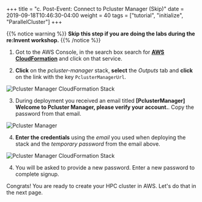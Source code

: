 +++
title = "c. Post-Event: Connect to Pcluster Manager (Skip)"
date = 2019-09-18T10:46:30-04:00
weight = 40
tags = ["tutorial", "initialize", "ParallelCluster"]
+++

{{% notice warning %}}
**Skip this step if you are doing the labs during the re:Invent workshop.**
{{% /notice %}}

1. Got to the AWS Console, in the search box search for [**AWS CloudFormation**](https://console.aws.amazon.com/cloudformation/home) and click on that service.

2. **Click** on the *pcluster-manager* stack, **select** the *Outputs* tab and **click** on the link with the key `PclusterManagerUrl`.

![Pcluster Manager CloudFormation Stack](/images/hpc-aws-parallelcluster-workshop/pcmanager-url.png)

3. During deployment you received an email titled **[PclusterManager] Welcome to Pcluster Manager, please verify your account.**. Copy the password from that email.

![Pcluster Manager](/images/hpc-aws-parallelcluster-workshop/pcm-email.png)

4. **Enter the credentials**  using the *email* you used when deploying the stack and the *temporary password* from the email above.

![Pcluster Manager CloudFormation Stack](/images/hpc-aws-parallelcluster-workshop/pcmanager-creds.png)

4. You will be asked to provide a new password. Enter a new password to complete signup.

Congrats! You are ready to create your HPC cluster in AWS. Let's do that in the next page.
